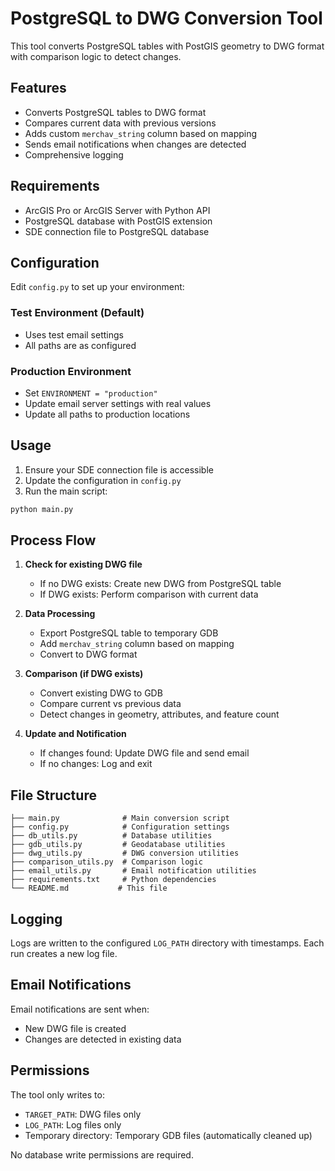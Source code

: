 # PostgreSQL to DWG Conversion Tool

This tool converts PostgreSQL tables with PostGIS geometry to DWG format with comparison logic to detect changes.

## Features

- Converts PostgreSQL tables to DWG format
- Compares current data with previous versions
- Adds custom `merchav_string` column based on mapping
- Sends email notifications when changes are detected
- Comprehensive logging

## Requirements

- ArcGIS Pro or ArcGIS Server with Python API
- PostgreSQL database with PostGIS extension
- SDE connection file to PostgreSQL database

## Configuration

Edit `config.py` to set up your environment:

### Test Environment (Default)
- Uses test email settings
- All paths are as configured

### Production Environment
- Set `ENVIRONMENT = "production"`
- Update email server settings with real values
- Update all paths to production locations

## Usage

1. Ensure your SDE connection file is accessible
2. Update the configuration in `config.py`
3. Run the main script:

```bash
python main.py
```

## Process Flow

1. **Check for existing DWG file**
   - If no DWG exists: Create new DWG from PostgreSQL table
   - If DWG exists: Perform comparison with current data

2. **Data Processing**
   - Export PostgreSQL table to temporary GDB
   - Add `merchav_string` column based on mapping
   - Convert to DWG format

3. **Comparison (if DWG exists)**
   - Convert existing DWG to GDB
   - Compare current vs previous data
   - Detect changes in geometry, attributes, and feature count

4. **Update and Notification**
   - If changes found: Update DWG file and send email
   - If no changes: Log and exit

## File Structure

```
├── main.py              # Main conversion script
├── config.py            # Configuration settings
├── db_utils.py          # Database utilities
├── gdb_utils.py         # Geodatabase utilities
├── dwg_utils.py         # DWG conversion utilities
├── comparison_utils.py  # Comparison logic
├── email_utils.py       # Email notification utilities
├── requirements.txt     # Python dependencies
└── README.md           # This file
```

## Logging

Logs are written to the configured `LOG_PATH` directory with timestamps. Each run creates a new log file.

## Email Notifications

Email notifications are sent when:
- New DWG file is created
- Changes are detected in existing data

## Permissions

The tool only writes to:
- `TARGET_PATH`: DWG files only
- `LOG_PATH`: Log files only
- Temporary directory: Temporary GDB files (automatically cleaned up)

No database write permissions are required.

